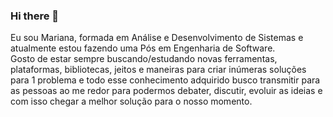 ### Hi there 👋

Eu sou Mariana, formada em Análise e Desenvolvimento de Sistemas e atualmente estou fazendo uma Pós em Engenharia de Software.  
Gosto de estar sempre buscando/estudando novas ferramentas, plataformas, bibliotecas, jeitos e maneiras para criar inúmeras soluções para 1 problema e todo esse conhecimento adquirido busco transmitir para as pessoas ao me redor para podermos debater, discutir, evoluir as ideias e com isso chegar a melhor solução para o nosso momento.


<!--
**oimarianinha/oimarianinha** is a ✨ _special_ ✨ repository because its `README.md` (this file) appears on your GitHub profile.

Here are some ideas to get you started:

- 🔭 I’m currently working on ...
- 🌱 I’m currently learning ...
- 👯 I’m looking to collaborate on ...
- 🤔 I’m looking for help with ...
- 💬 Ask me about ...
- 📫 How to reach me: ...
- 😄 Pronouns: ...
- ⚡ Fun fact: ...
-->

